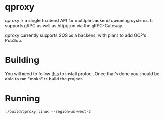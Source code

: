 # qproxy
qproxy is a single frontend API for multiple backend queueing systems. It supports gRPC as well as http/json via the gRPC-Gateway.

qproxy currently supports SQS as a backend, with plans to add GCP's PubSub.

# Building
You will need to follow [this](https://github.com/grpc-ecosystem/grpc-gateway#installation) to install protoc . Once that's done you should be able to run "make" to build the project.

# Running
```
./build/qproxy.linux --region=us-west-2
```
